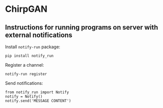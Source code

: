 # ChirpGAN

## Instructions for running programs on server with external notifications

Install `notify-run` package:
```
pip install notify_run
```

Register a channel:
```
notify-run register
```

Send notifications:
```
from notify_run import Notify
notify = Notify()
notify.send('MESSAGE CONTENT')
```
